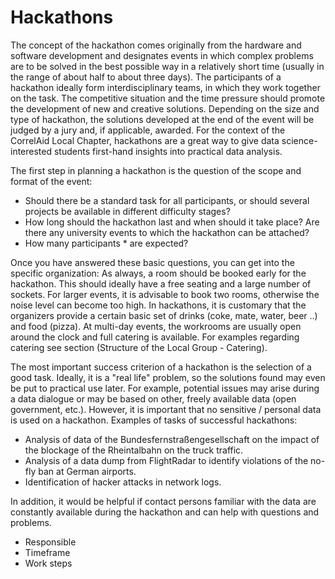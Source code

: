 # Hackathons

The concept of the hackathon comes originally from the hardware and software development and designates events in which complex problems are to be solved in the best possible way in a relatively short time \(usually in the range of about half to about three days\). The participants of a hackathon ideally form interdisciplinary teams, in which they work together on the task. The competitive situation and the time pressure should promote the development of new and creative solutions. Depending on the size and type of hackathon, the solutions developed at the end of the event will be judged by a jury and, if applicable, awarded. For the context of the CorrelAid Local Chapter, hackathons are a great way to give data science-interested students first-hand insights into practical data analysis.

The first step in planning a hackathon is the question of the scope and format of the event:

* Should there be a standard task for all participants, or should several projects be available in different difficulty stages?
* How long should the hackathon last and when should it take place? Are there any university events to which the hackathon can be attached?
* How many participants \* are expected?

Once you have answered these basic questions, you can get into the specific organization: As always, a room should be booked early for the hackathon. This should ideally have a free seating and a large number of sockets. For larger events, it is advisable to book two rooms, otherwise the noise level can become too high. In hackathons, it is customary that the organizers provide a certain basic set of drinks \(coke, mate, water, beer ..\) and food \(pizza\). At multi-day events, the workrooms are usually open around the clock and full catering is available. For examples regarding catering see section \(Structure of the Local Group - Catering\).

The most important success criterion of a hackathon is the selection of a good task. Ideally, it is a "real life" problem, so the solutions found may even be put to practical use later. For example, potential issues may arise during a data dialogue or may be based on other, freely available data \(open government, etc.\). However, it is important that no sensitive / personal data is used on a hackathon. Examples of tasks of successful hackathons:

* Analysis of data of the Bundesfernstraßengesellschaft on the impact of the blockage of the Rheintalbahn on the truck traffic.
* Analysis of a data dump from FlightRadar to identify violations of the no-fly ban at German airports.
* Identification of hacker attacks in network logs.

In addition, it would be helpful if contact persons familiar with the data are constantly available during the hackathon and can help with questions and problems.

* Responsible
* Timeframe
* Work steps

